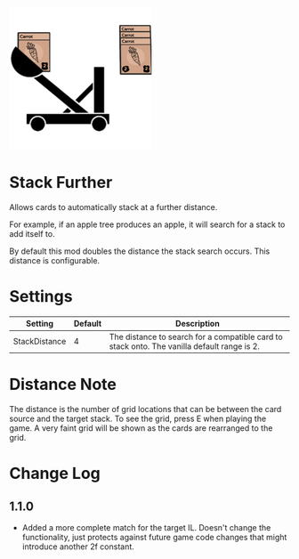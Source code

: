 
![Alt text](Thunderstore.io/icon.png)

# Stack Further

Allows cards to automatically stack at a further distance.

For example, if an apple tree produces an apple, it will search for a stack to add itself to.

By default this mod doubles the distance the stack search occurs.  This distance is configurable.

# Settings

|Setting|Default|Description|
|--|--|--|
|StackDistance|4|The distance to search for a compatible card to stack onto.  The vanilla default range is 2.|

# Distance Note
The distance is the number of grid locations that can be between the card source and the target stack.  To see the grid, press E when playing the game.  A very faint grid will be shown as the cards are rearranged to the grid.

# Change Log

## 1.1.0
* Added a more complete match for the target IL.  Doesn't change the functionality, just protects against future game code changes that might introduce another 2f constant.
